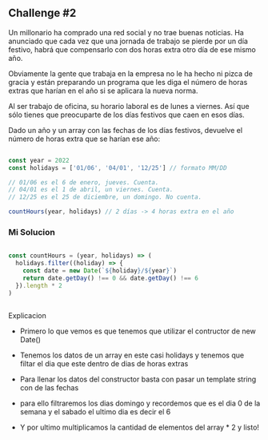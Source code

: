 
## Challenge #2

Un millonario ha comprado una red social y no trae buenas noticias. Ha anunciado que cada vez que una jornada de trabajo se pierde por un día festivo, habrá que compensarlo con dos horas extra otro día de ese mismo año.

Obviamente la gente que trabaja en la empresa no le ha hecho ni pizca de gracia y están preparando un programa que les diga el número de horas extras que harían en el año si se aplicara la nueva norma.

Al ser trabajo de oficina, su horario laboral es de lunes a viernes. Así que sólo tienes que preocuparte de los días festivos que caen en esos días.

Dado un año y un array con las fechas de los días festivos, devuelve el número de horas extra que se harían ese año:

```js

const year = 2022
const holidays = ['01/06', '04/01', '12/25'] // formato MM/DD

// 01/06 es el 6 de enero, jueves. Cuenta.
// 04/01 es el 1 de abril, un viernes. Cuenta.
// 12/25 es el 25 de diciembre, un domingo. No cuenta.

countHours(year, holidays) // 2 días -> 4 horas extra en el año
```


### Mi Solucion

```js

const countHours = (year, holidays) => (
  holidays.filter((holiday) => {
    const date = new Date(`${holiday}/${year}`)
    return date.getDay() !== 0 && date.getDay() !== 6
  }).length * 2
)



```

Explicacion

- Primero lo que vemos es que tenemos que  utilizar el contructor de new Date()

- Tenemos los datos de un array en este casi holidays y tenemos que filtar el dia que este dentro de dias de horas extras

- Para llenar los datos del constructor basta con pasar un template string con de las fechas

- para ello filtraremos los dias domingo y recordemos que es el dia 0 de la semana y el sabado el ultimo dia es decir el 6

- Y por ultimo multiplicamos la cantidad de elementos del array * 2  y listo!
